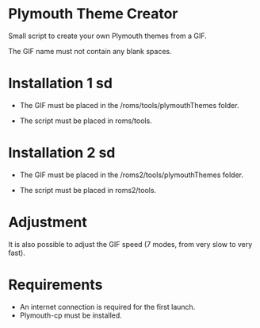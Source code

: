 # Plymouth Theme Creator

Small script to create your own Plymouth themes from a GIF.

The GIF name must not contain any blank spaces.

# Installation 1 sd
- The GIF must be placed in the /roms/tools/plymouthThemes folder.
  
- The script must be placed in roms/tools.

# Installation 2 sd
- The GIF must be placed in the /roms2/tools/plymouthThemes folder.
  
- The script must be placed in roms2/tools.

# Adjustment
It is also possible to adjust the GIF speed (7 modes, from very slow to very fast).

# Requirements
- An internet connection is required for the first launch.
- Plymouth-cp must be installed.
